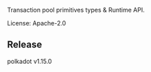 Transaction pool primitives types & Runtime API.

License: Apache-2.0


## Release

polkadot v1.15.0
